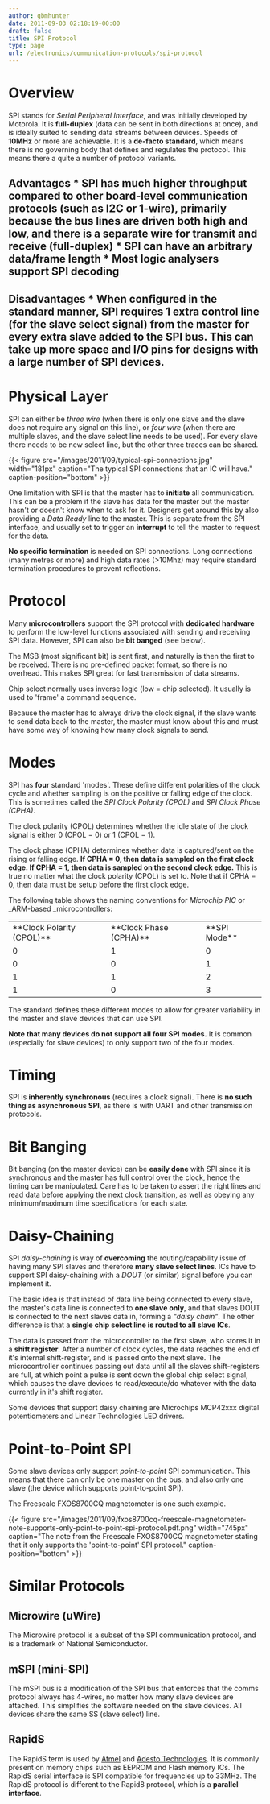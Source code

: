 ```yaml
---
author: gbmhunter
date: 2011-09-03 02:18:19+00:00
draft: false
title: SPI Protocol
type: page
url: /electronics/communication-protocols/spi-protocol
---
```


# Overview

SPI stands for _Serial Peripheral Interface_, and was initially developed by Motorola. It is **full-duplex** (data can be sent in both directions at once), and is ideally suited to sending data streams between devices. Speeds of **10MHz** or more are achievable. It is a **de-facto standard**, which means there is no governing body that defines and regulates the protocol. This means there a quite a number of protocol variants.

## Advantages  * SPI has much higher throughput compared to other board-level communication protocols (such as I2C or 1-wire), primarily because the bus lines are driven both high and low, and there is a separate wire for transmit and receive (full-duplex)  * SPI can have an arbitrary data/frame length  * Most logic analysers support SPI decoding

## Disadvantages  * When configured in the standard manner, SPI requires 1 extra control line (for the slave select signal) from the master for every extra slave added to the SPI bus. This can take up more space and I/O pins for designs with a large number of SPI devices.

# Physical Layer

SPI can either be _three wire_ (when there is only one slave and the slave does not require any signal on this line), or _four wire_ (when there are multiple slaves, and the slave select line needs to be used). For every slave there needs to be new select line, but the other three traces can be shared.

{{< figure src="/images/2011/09/typical-spi-connections.jpg" width="181px" caption="The typical SPI connections that an IC will have." caption-position="bottom" >}}

One limitation with SPI is that the master has to **initiate** all communication. This can be a problem if the slave has data for the master but the master hasn't or doesn't know when to ask for it. Designers get around this by also providing a _Data Ready_ line to the master. This is separate from the SPI interface, and usually set to trigger an **interrupt** to tell the master to request for the data.

**No specific termination** is needed on SPI connections. Long connections (many metres or more) and high data rates (>10Mhz) may require standard termination procedures to prevent reflections.

# Protocol

Many **microcontrollers** support the SPI protocol with **dedicated hardware** to perform the low-level functions associated with sending and receiving SPI data. However, SPI can also be **bit banged** (see below).

The MSB (most significant bit) is sent first, and naturally is then the first to be received. There is no pre-defined packet format, so there is no overhead. This makes SPI great for fast transmission of data streams.

Chip select normally uses inverse logic (low = chip selected). It usually is used to 'frame' a command sequence.

Because the master has to always drive the clock signal, if the slave wants to send data back to the master, the master must know about this and must have some way of knowing how many clock signals to send.

# Modes

SPI has **four** standard 'modes'. These define different polarities of the clock cycle and whether sampling is on the positive or falling edge of the clock. This is sometimes called the _SPI Clock Polarity (CPOL)_ and _SPI Clock Phase (CPHA)_.

The clock polarity (CPOL) determines whether the idle state of the clock signal is either 0 (CPOL = 0) or 1 (CPOL = 1).

The clock phase (CPHA) determines whether data is captured/sent on the rising or falling edge. **If CPHA = 0, then data is sampled on the first clock edge. If CPHA = 1, then data is sampled on the second clock edge.** This is true no matter what the clock polarity (CPOL) is set to. Note that if CPHA = 0, then data must be setup before the first clock edge.

The following table shows the naming conventions for _Microchip PIC_ or _ARM-based _microcontrollers:

<table ><tbody ><tr >
<td >**Clock Polarity (CPOL)**
</td>
<td >**Clock Phase (CPHA)**
</td>
<td >**SPI Mode**
</td></tr><tr >
<td >0
</td>
<td >1
</td>
<td >0
</td></tr><tr >
<td >0
</td>
<td >0
</td>
<td >1
</td></tr><tr >
<td >1
</td>
<td >1
</td>
<td >2
</td></tr><tr >
<td >1
</td>
<td >0
</td>
<td >3
</td></tr></tbody></table>

The standard defines these different modes to allow for greater variability in the master and slave devices that can use SPI.

**Note that many devices do not support all four SPI modes.** It is common (especially for slave devices) to only support two of the four modes.

# Timing

SPI is **inherently synchronous** (requires a clock signal). There is **no such thing as asynchronous SPI**, as there is with UART and other transmission protocols.

# Bit Banging

Bit banging (on the master device) can be **easily done** with SPI since it is synchronous and the master has full control over the clock, hence the timing can be manipulated. Care has to be taken to assert the right lines and read data before applying the next clock transition, as well as obeying any minimum/maximum time specifications for each state.

# Daisy-Chaining

SPI _daisy-chaining_ is way of **overcoming** the routing/capability issue of having many SPI slaves and therefore **many slave select lines**. ICs have to support SPI daisy-chaining with a _DOUT_ (or similar) signal before you can implement it.

The basic idea is that instead of data line being connected to every slave, the master's data line is connected to **one slave only**, and that slaves DOUT is connected to the next slaves data in, forming a _"daisy chain"_. The other difference is that a **single chip select line is routed to all slave ICs**.

The data is passed from the microcontoller to the first slave, who stores it in a **shift register**. After a number of clock cycles, the data reaches the end of it's internal shift-register, and is passed onto the next slave. The microcontroller continues passing out data until all the slaves shift-registers are full, at which point a pulse is sent down the global chip select signal, which causes the slave devices to read/execute/do whatever with the data currently in it's shift register.

Some devices that support daisy chaining are Microchips MCP42xxx digital potentiometers and Linear Technologies LED drivers.

# Point-to-Point SPI

Some slave devices only support _point-to-point_ SPI communication. This means that there can only be one master on the bus, and also only one slave (the device which supports point-to-point SPI).

The Freescale FXOS8700CQ magnetometer is one such example.

{{< figure src="/images/2011/09/fxos8700cq-freescale-magnetometer-note-supports-only-point-to-point-spi-protocol.pdf.png" width="745px" caption="The note from the Freescale FXOS8700CQ magnetometer stating that it only supports the 'point-to-point' SPI protocol." caption-position="bottom" >}}

# Similar Protocols

## Microwire (uWire)

The Microwire protocol is a subset of the SPI communication protocol, and is a trademark of National Semiconductor.

## mSPI (mini-SPI)

The mSPI bus is a modification of the SPI bus that enforces that the comms protocol always has 4-wires, no matter how many slave devices are attached. This simplifies the software needed on the slave devices. All devices share the same SS (slave select) line.

## RapidS

The RapidS term is used by [Atmel](http://www.atmel.com/) and [Adesto Technologies](http://www.adestotech.com/). It is commonly present on memory chips such as EEPROM and Flash memory ICs. The RapidS serial interface is SPI compatible for frequencies up to 33MHz. The RapidS protocol is different to the Rapid8 protocol, which is a **parallel interface**.
